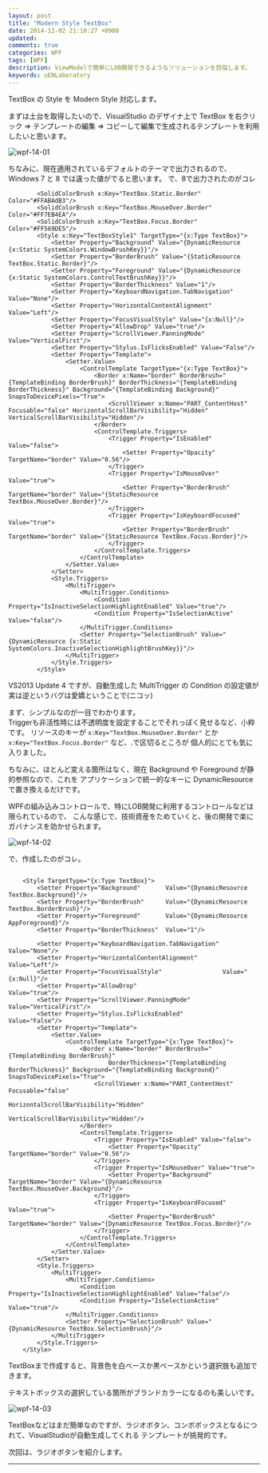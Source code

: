 ```yaml
---
layout: post
title: "Modern Style TextBox"
date: 2014-12-02 21:10:27 +0900
updated: 
comments: true
categories: WPF
tags: [WPF]
description: ViewModelで簡単にLOB開発できるようなソリューションを目指します。
keywords: uENLaboratory
---
```



TextBox の Style を Modern Style 対応します。

<!-- more -->


まずは土台を取得したいので、VisualStudio のデザイナ上で TextBox を右クリック
 ⇒ テンプレートの編集 ⇒ コピーして編集で生成されるテンプレートを利用したいと思います。


![wpf-14-01]


ちなみに、現在適用されているデフォルトのテーマで出力されるので、Windows 7 と 8 では違った値がでると思います。
で、8で出力されたのがコレ

```
        <SolidColorBrush x:Key="TextBox.Static.Border" Color="#FFABAdB3"/>
        <SolidColorBrush x:Key="TextBox.MouseOver.Border" Color="#FF7EB4EA"/>
        <SolidColorBrush x:Key="TextBox.Focus.Border" Color="#FF569DE5"/>
        <Style x:Key="TextBoxStyle1" TargetType="{x:Type TextBox}">
            <Setter Property="Background" Value="{DynamicResource {x:Static SystemColors.WindowBrushKey}}"/>
            <Setter Property="BorderBrush" Value="{StaticResource TextBox.Static.Border}"/>
            <Setter Property="Foreground" Value="{DynamicResource {x:Static SystemColors.ControlTextBrushKey}}"/>
            <Setter Property="BorderThickness" Value="1"/>
            <Setter Property="KeyboardNavigation.TabNavigation" Value="None"/>
            <Setter Property="HorizontalContentAlignment" Value="Left"/>
            <Setter Property="FocusVisualStyle" Value="{x:Null}"/>
            <Setter Property="AllowDrop" Value="true"/>
            <Setter Property="ScrollViewer.PanningMode" Value="VerticalFirst"/>
            <Setter Property="Stylus.IsFlicksEnabled" Value="False"/>
            <Setter Property="Template">
                <Setter.Value>
                    <ControlTemplate TargetType="{x:Type TextBox}">
                        <Border x:Name="border" BorderBrush="{TemplateBinding BorderBrush}" BorderThickness="{TemplateBinding BorderThickness}" Background="{TemplateBinding Background}" SnapsToDevicePixels="True">
                            <ScrollViewer x:Name="PART_ContentHost" Focusable="false" HorizontalScrollBarVisibility="Hidden" VerticalScrollBarVisibility="Hidden"/>
                        </Border>
                        <ControlTemplate.Triggers>
                            <Trigger Property="IsEnabled" Value="false">
                                <Setter Property="Opacity" TargetName="border" Value="0.56"/>
                            </Trigger>
                            <Trigger Property="IsMouseOver" Value="true">
                                <Setter Property="BorderBrush" TargetName="border" Value="{StaticResource TextBox.MouseOver.Border}"/>
                            </Trigger>
                            <Trigger Property="IsKeyboardFocused" Value="true">
                                <Setter Property="BorderBrush" TargetName="border" Value="{StaticResource TextBox.Focus.Border}"/>
                            </Trigger>
                        </ControlTemplate.Triggers>
                    </ControlTemplate>
                </Setter.Value>
            </Setter>
            <Style.Triggers>
                <MultiTrigger>
                    <MultiTrigger.Conditions>
                        <Condition Property="IsInactiveSelectionHighlightEnabled" Value="true"/>
                        <Condition Property="IsSelectionActive" Value="false"/>
                    </MultiTrigger.Conditions>
                    <Setter Property="SelectionBrush" Value="{DynamicResource {x:Static SystemColors.InactiveSelectionHighlightBrushKey}}"/>
                </MultiTrigger>
            </Style.Triggers>
        </Style>
```

VS2013 Update 4 ですが、自動生成した MultiTrigger の Condition の設定値が実は逆というバグは愛嬌ということで(ニコッ)


まず、シンプルなのが一目でわかります。  
Triggerも非活性時には不透明度を設定することでそれっぽく見せるなど、小粋です。
リソースのキーが `x:Key="TextBox.MouseOver.Border"` とか `x:Key="TextBox.Focus.Border"` など、.で区切るところが
個人的にとても気に入りました。


ちなみに、ほとんど変える箇所はなく、現在 Background や Foreground が静的参照なので、これを
アプリケーションで統一的なキーに DynamicResource で置き換えるだけです。


WPFの組み込みコントロールで、特にLOB開発に利用するコントロールなどは限られているので、
こんな感じで、技術資産をためていくと、後の開発で楽にガバナンスを効かせられます。


![wpf-14-02]

で、作成したのがコレ。

```

    <Style TargetType="{x:Type TextBox}">
        <Setter Property="Background"       Value="{DynamicResource TextBox.Background}"/>
        <Setter Property="BorderBrush"      Value="{DynamicResource TextBox.BorderBrush}"/>
        <Setter Property="Foreground"       Value="{DynamicResource AppForeground}"/>
        <Setter Property="BorderThickness"  Value="1"/>

        <Setter Property="KeyboardNavigation.TabNavigation" Value="None"/>
        <Setter Property="HorizontalContentAlignment"       Value="Left"/>
        <Setter Property="FocusVisualStyle"                 Value="{x:Null}"/>
        <Setter Property="AllowDrop"                        Value="true"/>
        <Setter Property="ScrollViewer.PanningMode"         Value="VerticalFirst"/>
        <Setter Property="Stylus.IsFlicksEnabled"           Value="False"/>
        <Setter Property="Template">
            <Setter.Value>
                <ControlTemplate TargetType="{x:Type TextBox}">
                    <Border x:Name="border" BorderBrush="{TemplateBinding BorderBrush}" 
                            BorderThickness="{TemplateBinding BorderThickness}" Background="{TemplateBinding Background}" SnapsToDevicePixels="True">
                        <ScrollViewer x:Name="PART_ContentHost" Focusable="false" 
                                      HorizontalScrollBarVisibility="Hidden" 
                                      VerticalScrollBarVisibility="Hidden"/>
                    </Border>
                    <ControlTemplate.Triggers>
                        <Trigger Property="IsEnabled" Value="false">
                            <Setter Property="Opacity" TargetName="border" Value="0.56"/>
                        </Trigger>
                        <Trigger Property="IsMouseOver" Value="true">
                            <Setter Property="Background" TargetName="border" Value="{DynamicResource TextBox.MouseOver.Background}"/>
                        </Trigger>
                        <Trigger Property="IsKeyboardFocused" Value="true">
                            <Setter Property="BorderBrush" TargetName="border" Value="{DynamicResource TextBox.Focus.Border}"/>
                        </Trigger>
                    </ControlTemplate.Triggers>
                </ControlTemplate>
            </Setter.Value>
        </Setter>
        <Style.Triggers>
            <MultiTrigger>
                <MultiTrigger.Conditions>
                    <Condition Property="IsInactiveSelectionHighlightEnabled" Value="false"/>
                    <Condition Property="IsSelectionActive" Value="true"/>
                </MultiTrigger.Conditions>
                <Setter Property="SelectionBrush" Value="{DynamicResource TextBox.SelectionBrush}"/>
            </MultiTrigger>
        </Style.Triggers>
    </Style>
```


TextBoxまで作成すると、背景色を白ベースか黒ベースかという選択肢も追加できます。

テキストボックスの選択している箇所がブランドカラーになるのも美しいです。


![wpf-14-03]


TextBoxなどはまだ簡単なのですが、ラジオボタン、コンボボックスとなるにつれて、VisualStudioが自動生成してくれる
テンプレートが挑発的です。


次回は、ラジオボタンを紹介します。



---


[wpf-14-01]:http://s-ueno.github.io/images/wpf-14-01.png
[wpf-14-02]:http://s-ueno.github.io/images/wpf-14-02.png
[wpf-14-03]:http://s-ueno.github.io/images/wpf-14-03.png


